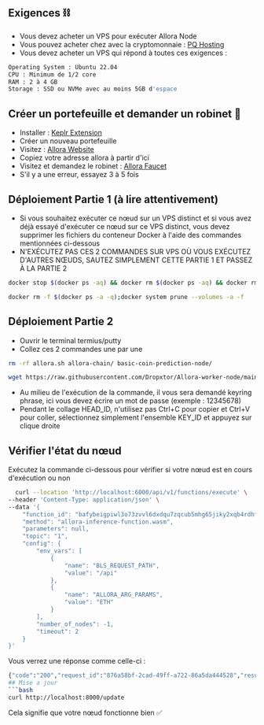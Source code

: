 
## Exigences ⛓️


- Vous devez acheter un VPS pour exécuter Allora Node
- Vous pouvez acheter chez avec la cryptomonnaie : [PQ Hosting](https://pq.hosting/en/vps)
- Vous devez acheter un VPS qui répond à toutes ces exigences : 
```bash
Operating System : Ubuntu 22.04
CPU : Minimum de 1/2 core
RAM : 2 à 4 GB
Storage : SSD ou NVMe avec au moins 5GB d'espace
```
## Créer un portefeuille et demander un robinet 🚰

- Installer : [Keplr Extension](https://chrome.google.com/webstore/detail/dmkamcknogkgcdfhhbddcghachkejeap)
- Créer un nouveau portefeuille
- Visitez : [Allora Website](https://app.allora.network/points/overview)
- Copiez votre adresse allora à partir d'ici
- Visitez et demandez le robinet : [Allora Faucet](https://faucet.edgenet.allora.network/)
- S'il y a une erreur, essayez 3 à 5 fois 


## Déploiement Partie 1 (à lire attentivement)

- Si vous souhaitez exécuter ce nœud sur un VPS distinct et si vous avez déjà essayé d'exécuter ce nœud sur ce VPS distinct, vous devez supprimer les fichiers du conteneur Docker à l'aide des commandes mentionnées ci-dessous
- N'EXÉCUTEZ PAS CES 2 COMMANDES SUR VPS OÙ VOUS EXÉCUTEZ D'AUTRES NŒUDS, SAUTEZ SIMPLEMENT CETTE PARTIE 1 ET PASSEZ À LA PARTIE 2

```bash
docker stop $(docker ps -aq) && docker rm $(docker ps -aq) && docker rmi -f $(docker images -aq)
```

```bash
docker rm -f $(docker ps -a -q);docker system prune --volumes -a -f
```

## Déploiement Partie 2

- Ouvrir le terminal termius/putty
- Collez ces 2 commandes une par une
```bash
rm -rf allora.sh allora-chain/ basic-coin-prediction-node/
```
```bash
wget https://raw.githubusercontent.com/Dropxtor/Allora-worker-node/main/allora.sh && chmod +x allora.sh && ./allora.sh
```
- Au milieu de l'exécution de la commande, il vous sera demandé keyring phrase, ici vous devez écrire un mot de passe (exemple : 12345678)
- Pendant le collage HEAD_ID, n'utilisez pas Ctrl+C pour copier et Ctrl+V pour coller, sélectionnez simplement l'ensemble KEY_ID et appuyez sur clique droite


## Vérifier l'état du nœud 

Exécutez la commande ci-dessous pour vérifier si votre nœud est en cours d'exécution ou non

```bash
  curl --location 'http://localhost:6000/api/v1/functions/execute' \
--header 'Content-Type: application/json' \
--data '{
    "function_id": "bafybeigpiwl3o73zvvl6dxdqu7zqcub5mhg65jiky2xqb4rdhfmikswzqm",
    "method": "allora-inference-function.wasm",
    "parameters": null,
    "topic": "1",
    "config": {
        "env_vars": [
            {
                "name": "BLS_REQUEST_PATH",
                "value": "/api"
            },
            {
                "name": "ALLORA_ARG_PARAMS",
                "value": "ETH"
            }
        ],
        "number_of_nodes": -1,
        "timeout": 2
    }
}'
```

Vous verrez une réponse comme celle-ci :

```bash
{"code":"200","request_id":"876a58bf-2cad-49ff-a722-86a5da444528","results":[{"result":{"stdout":"{\"infererValue\": \"2908.09263675852\"}\n\n","stderr":"","exit_code":0},"peers":["12D3KooWM99J9Qc9QhsBXiezdJKr9Y6MJN3LDL8XfcBDbCn1qtAp"],"frequency":100}],"cluster":{"peers":["12D3KooWM99J9Qc9QhsBXiezdJKr9Y6MJN3LDL8XfcBDbCn1qtAp"]}}
## Mise a jour
```bash
curl http://localhost:8000/update
```
Cela signifie que votre nœud fonctionne bien ✅

